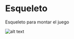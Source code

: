 # Esqueleto
Esqueleto para montar el juego

![alt text](https://github.com/Jopabaga/Juegos-red-2020/blob/Esqueleto/JER/Assets/Juego.png?raw=true)
